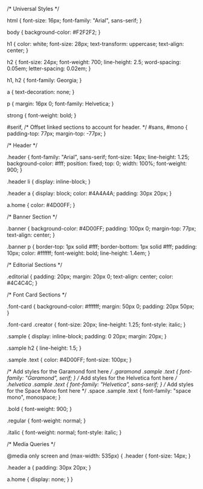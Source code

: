 /* Universal Styles */

html {
  font-size: 16px;
  font-family: "Arial", sans-serif;
}

body {
  background-color: #F2F2F2;
}

h1 {
  color: white;
  font-size: 28px;
  text-transform: uppercase;
  text-align: center;
}

h2 {
  font-size: 24px;
  font-weight: 700;
  line-height: 2.5;
  word-spacing: 0.05em;
  letter-spacing: 0.02em;
}

h1, h2 {
  font-family: Georgia;
}

a {
  text-decoration: none;
}

p {
  margin: 16px 0;
  font-family: Helvetica;
}

strong {
  font-weight: bold;
}

#serif, /* Offset linked sections to account for header. */
#sans,
#mono {
  padding-top: 77px;
  margin-top: -77px;
}

/* Header */

.header {
  font-family: "Arial", sans-serif;
  font-size: 14px;
  line-height: 1.25;
  background-color: #fff;
  position: fixed;
  top: 0;
  width: 100%;
  font-weight: 900;
}

.header li {
  display: inline-block;
}

.header a {
  display: block;
  color: #4A4A4A;
  padding: 30px 20px;
}

a.home {
  color: #4D00FF;
}


/* Banner Section */

.banner {
  background-color: #4D00FF;
  padding: 100px 0;
  margin-top: 77px;
  text-align: center;
}

.banner p {
  border-top: 1px solid #fff;
  border-bottom: 1px solid #fff;
  padding: 10px;
  color: #ffffff;
  font-weight: bold;
  line-height: 1.4em;
}

/* Editorial Sections */

.editorial {
  padding: 20px;
  margin: 20px 0;
  text-align: center;
  color: #4C4C4C;
}

/* Font Card Sections */

.font-card {
  background-color: #ffffff;
  margin: 50px 0;
  padding: 20px 50px;
}

.font-card .creator {
  font-size: 20px;
  line-height: 1.25;
  font-style: italic;
}

.sample {
  display: inline-block;
  padding: 0 20px;
  margin: 20px;
}

.sample h2 {
  line-height: 1.5;
}

.sample .text {
  color: #4D00FF;
  font-size: 100px;
}

/* Add styles for the Garamond font here */
.garamond .sample .text {
  font-family: "Garamond", serif;
}
/* Add styles for the Helvetica font here */
.helvetica .sample .text {
  font-family: "Helvetica", sans-serif;
}
/* Add styles for the Space Mono font here */
.space .sample .text {
  font-family: "space mono", monospace;
}

.bold {
  font-weight: 900;
}

.regular {
  font-weight: normal;
}

.italic {
  font-weight: normal;
  font-style: italic;
}

/* Media Queries */

@media only screen and (max-width: 535px) {
  .header {
    font-size: 14px;
  }

  .header a {
    padding: 30px 20px;
  }

  a.home {
    display: none;
  }
}
